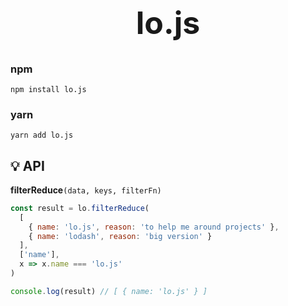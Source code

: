 <h1 align="center" style="font-size: 50px; border:none;">lo.js</h1>

### npm
```
npm install lo.js
```

### yarn
```
yarn add lo.js
```

## 💡 API <a name="api"></a>

**filterReduce**```(data, keys, filterFn)```
```javascript
const result = lo.filterReduce(
  [
    { name: 'lo.js', reason: 'to help me around projects' },
    { name: 'lodash', reason: 'big version' }
  ],
  ['name'],
  x => x.name === 'lo.js' 
)

console.log(result) // [ { name: 'lo.js' } ]

```

